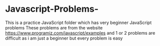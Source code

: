 # Javascript-Problems-
This is a practice JavaScript folder which has very beginner JavaScript problems
These problems are from the website https://www.programiz.com/javascript/examples and 1 or 2 problems are difficult as i am just a beginner but every problem is easy
